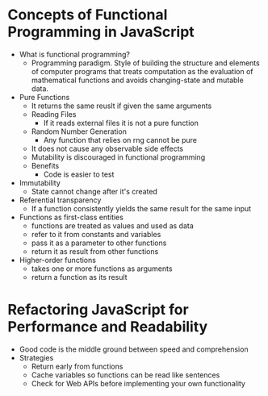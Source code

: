 # Concepts of Functional Programming in JavaScript
* What is functional programming?
  * Programming paradigm. Style of building the structure and elements of computer programs that treats computation as the evaluation of mathematical functions and avoids changing-state and mutable data.
* Pure Functions
  * It returns the same reuslt if given the same arguments
  * Reading Files
    * If it reads external files it is not a pure function
  * Random Number Generation
    * Any function that relies on rng cannot be pure
  * It does not cause any observable side effects
  * Mutability is discouraged in functional programming
  * Benefits
    * Code is easier to test
* Immutability
  * State cannot change after it's created
* Referential transparency
  * If a function consistently yields the same result for the same input
* Functions as first-class entities
  * functions are treated as values and used as data
  * refer to it from constants and variables
  * pass it as a parameter to other functions
  * return it as result from other functions
* Higher-order functions
  * takes one or more functions as arguments
  * return a function as its result

# Refactoring JavaScript for Performance and Readability
* Good code is the middle ground between speed and comprehension
* Strategies
  * Return early from functions
  * Cache variables so functions can be read like sentences
  * Check for Web APIs before implementing your own functionality
 